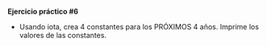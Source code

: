 **Ejercicio práctico #6**

- Usando iota, crea 4 constantes para los PRÓXIMOS 4 años. Imprime los valores de las constantes.